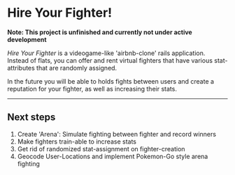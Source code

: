 # Hire Your Fighter!

**Note: This project is unfinished and currently not under active development**

*Hire Your Fighter* is a videogame-like 'airbnb-clone' rails application. Instead of flats, you can offer and rent virtual fighters that have various stat-attributes that are randomly assigned.

In the future you will be able to holds fights between users and create a reputation for your fighter, as well as increasing their stats.

---

## Next steps
  1. Create 'Arena': Simulate fighting between fighter and record winners
  2. Make fighters train-able to increase stats
  3. Get rid of randomized stat-assignment on fighter-creation
  4. Geocode User-Locations and implement Pokemon-Go style arena fighting
